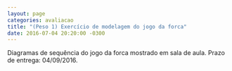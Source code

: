 ```yaml
---
layout: page
categories: avaliacao
title: "(Peso 1) Exercício de modelagem do jogo da forca"
date: 2016-07-04 20:20:00 -0300
---
```


Diagramas de sequência do jogo da forca mostrado em sala de aula. Prazo de entrega: 04/09/2016.
